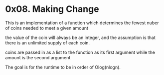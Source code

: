 # 0x08. Making Change

This is an implementation of a function which determines the fewest nuber of coins needed to meet a given amount

the value of the coin  will always be an integer, and the assumption is that there is an unlimited supply of each coin.

coins are passed in as a list to the function as its first argument while the amount is the second argument

The goal is for the runtime to be in order of Olog(nlogn).
